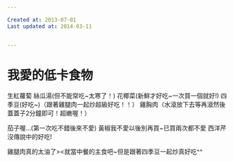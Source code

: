 ```yaml
---

Created at: 2013-07-01
Last updated at: 2014-03-11


---
```


# 我愛的低卡食物


生紅蘿蔔
絲瓜湯(但不能常吃~太寒了！)
花椰菜(新鮮才好吃~一次買一個就好!)
四季豆(好吃~)（跟著雞腿肉一起炒超級好吃！！）
雞胸肉（水滾放下去等再滾然後蓋蓋子2分鐘即可！超嫩喔！）

茄子喔...(第一次吃不錯後來不愛)
黃椒我不愛以後別再買~已買兩次都不愛
西洋芹沒傳說中的好吃!

雞腿肉真的太油了><就當中餐的主食吧~但是跟著四季豆一起炒真好吃^^

